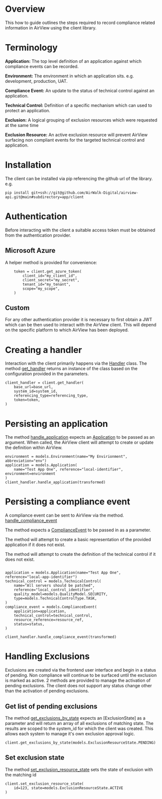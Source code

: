 # Overview
This how to guide outlines the steps required to record compliance related information in AirView using the client library.

# Terminology
**Application:** The top level definition of an application against which compliance events can be recorded.

**Environment:** The environment in which an application sits. e.g. development, production, UAT.

**Compliance Event:** An update to the status of technical control against an application.

**Technical Control:** Definition of a specific mechanism which can used to protect an application.

**Exclusion:** A logical grouping of exclusion resources which were requested at the same time

**Exclusion Resource:** An active exclusion resource will prevent AirView surfacing non compliant events for the targeted technical control and application.


# Installation
The client can be installed via pip referencing the github url of the library. e.g.

```
pip install git+ssh://git@github.com/AirWalk-Digital/airview-api.git@main#subdirectory=app/client
```

# Authentication
Before interacting with the client a suitable access token must be obtained from the authentication provider.
## Microsoft Azure
A helper method is provided for convenience:

```
    token = client.get_azure_token(
        client_id="my_client_id",
        client_secret="my_secret",
        tenant_id="my_tenant",
        scope="my_scope",
    )
```
## Custom
For any other authentication provider it is necessary to first obtain a JWT which can be then used to interact with the AirView client. This will depend on the specific platform to which AirView has been deployed.

# Creating a handler
Interaction with the client primarily happens via the [Handler](./airviewclient.md#class-clientairviewclientclienthandlerbackend) class. The method [get_handler](./airviewclient.md#clientairviewclientclientget_handlerbase_url-system_id-referencing_type-token) returns an instance of the class based on the configuration provided in the parameters.

```
client_handler = client.get_handler(
	base_url=base_url,
	system_id=system_id,
	referencing_type=referencing_type,
	token=token,
)

```

# Persisting an application
The method [handle_application](./airviewclient.md#clientairviewclientclientget_handlerbase_url-system_id-referencing_type-token) expects an [Application](./airviewclient.md#class-clientairviewclientmodelsapplicationname-reference-environmentnone-type1-idnone-parent_idnone) to be passed as an argument. When called, the AirView client will attempt to create or update the definition within AirView.

```
environment = models.Environment(name="My Envirionment", abbreviation="env")
application = models.Application(
    name="Test App One", reference="local-identifier", environment=environment
)
client_handler.handle_application(transformed)

```

# Persisting a compliance event
A compliance event can be sent to AirView via the method. [handle_compliance_event](./airviewclient.md#handle_compliance_eventcompliance_event)

The method expects a [ComplianceEvent](./airviewclient.md#class-clientairviewclientmodelscomplianceeventresource_reference-application-technical_control-status) to be passed in as a parameter.

The method will attempt to create a basic representation of the provided application if it does not exist.

The method will attempt to create the definition of the technical control if it does not exist.

```

application = models.Application(name="Test App One", reference="local-app-identifier")
technical_control = models.TechnicalControl(
    name="All servers should be patched",
    reference="local_control_identifier",
    quality_model=models.QualityModel.SECURITY,
    type=models.TechnicalControlType.TASK,
)
compliance_event = models.ComplianceEvent(
	application=application,
	technical_control=technical_control,
	resource_reference=resource_ref,
	status=status,
)

client_handler.handle_compliance_event(transformed)

```
# Handling Exclusions
Exclusions are created via the frontend user interface and begin in a status of pending. Non compliance will continue to be surfaced until the exclusion is marked as active. 2 methods are provided to manage the activation of pending exclusions. The client does not support any status change other than the activation of pending exclusions.

## Get list of pending exclusions
The method [get_exclusions_by_state](./create-guide./airviewclient.md#get_exclusions_by_statestate)
expects an [ExclusionState] as a parameter and will return an array of all exclusions of matching state. The results are scoped to the system_id for which the client was created. This allows each system to manage it's own exclusion approval logic.

```
client.get_exclusions_by_state(models.ExclusionResourceState.PENDING)
```

## Set exclusion state

The method [set_exclusion_resource_state](./airviewclient.md#set_exclusion_resource_stateid-state) sets the state of exclusion with the matching id


```
client.set_exclusion_resource_state(
	id=123, state=models.ExclusionResourceState.ACTIVE
)

```
